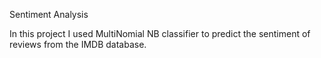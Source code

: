 Sentiment Analysis

In this project I used MultiNomial NB classifier to predict the sentiment of reviews from the IMDB database.
